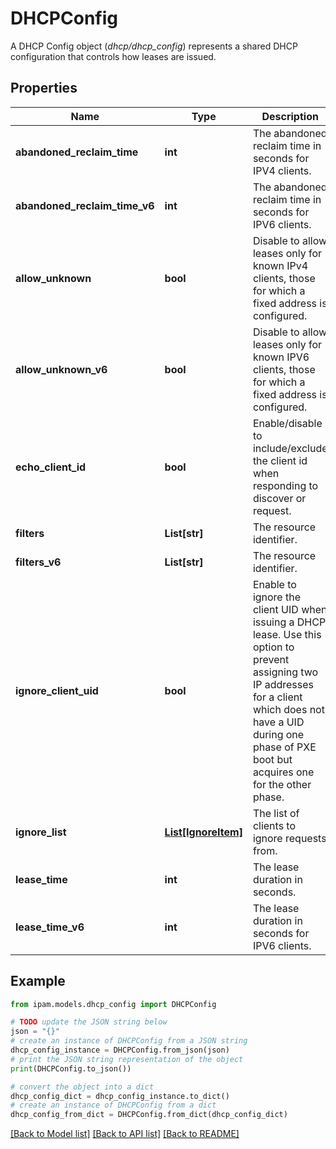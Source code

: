 # DHCPConfig

A DHCP Config object (_dhcp/dhcp_config_) represents a shared DHCP configuration that controls how leases are issued.

## Properties

Name | Type | Description | Notes
------------ | ------------- | ------------- | -------------
**abandoned_reclaim_time** | **int** | The abandoned reclaim time in seconds for IPV4 clients. | [optional] [default to 3600]
**abandoned_reclaim_time_v6** | **int** | The abandoned reclaim time in seconds for IPV6 clients. | [optional] [default to 3600]
**allow_unknown** | **bool** | Disable to allow leases only for known IPv4 clients, those for which a fixed address is configured. | [optional] [default to True]
**allow_unknown_v6** | **bool** | Disable to allow leases only for known IPV6 clients, those for which a fixed address is configured. | [optional] [default to True]
**echo_client_id** | **bool** | Enable/disable to include/exclude the client id when responding to discover or request. | [optional] [default to False]
**filters** | **List[str]** | The resource identifier. | [optional] 
**filters_v6** | **List[str]** | The resource identifier. | [optional] 
**ignore_client_uid** | **bool** | Enable to ignore the client UID when issuing a DHCP lease. Use this option to prevent assigning two IP addresses for a client which does not have a UID during one phase of PXE boot but acquires one for the other phase. | [optional] [default to False]
**ignore_list** | [**List[IgnoreItem]**](IgnoreItem.md) | The list of clients to ignore requests from. | [optional] 
**lease_time** | **int** | The lease duration in seconds. | [optional] [default to 3600]
**lease_time_v6** | **int** | The lease duration in seconds for IPV6 clients. | [optional] [default to 3600]

## Example

```python
from ipam.models.dhcp_config import DHCPConfig

# TODO update the JSON string below
json = "{}"
# create an instance of DHCPConfig from a JSON string
dhcp_config_instance = DHCPConfig.from_json(json)
# print the JSON string representation of the object
print(DHCPConfig.to_json())

# convert the object into a dict
dhcp_config_dict = dhcp_config_instance.to_dict()
# create an instance of DHCPConfig from a dict
dhcp_config_from_dict = DHCPConfig.from_dict(dhcp_config_dict)
```
[[Back to Model list]](../README.md#documentation-for-models) [[Back to API list]](../README.md#documentation-for-api-endpoints) [[Back to README]](../README.md)


